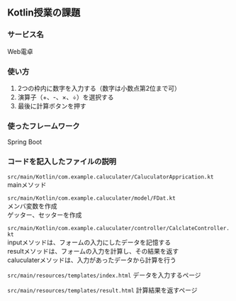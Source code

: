 ## Kotlin授業の課題  

### サービス名
Web電卓

### 使い方
1. 2つの枠内に数字を入力する（数字は小数点第2位まで可）
2. 演算子（+、-、×、÷）を選択する
3. 最後に計算ボタンを押す

### 使ったフレームワーク
Spring Boot

### コードを記入したファイルの説明
`src/main/Kotlin/com.example.caluculater/CaluculatorApprication.kt`  
mainメソッド  

`src/main/Kotlin/com.example.caluculater/model/FDat.kt`  
メンバ変数を作成  
ゲッター、セッターを作成  

`src/main/Kotlin/com.example.caluculater/controller/CalclateController.kt`  
inputメソッドは、フォームの入力にしたデータを記憶する  
resultメソッドは、フォームの入力を計算し、その結果を返す  
caluculaterメソッドは、入力があったデータから計算を行う  

`src/main/resources/templates/index.html`
データを入力するページ  

`src/main/resources/templates/result.html`
計算結果を返すページ